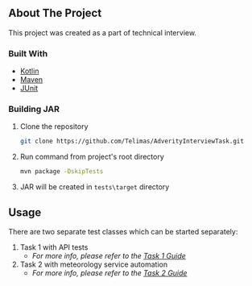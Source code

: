## About The Project

This project was created as a part of technical interview.

### Built With

* [Kotlin](https://kotlinlang.org/)
* [Maven](https://maven.apache.org/)
* [JUnit](https://junit.org/junit5/)

### Building JAR

1. Clone the repository
   ```sh
   git clone https://github.com/Telimas/AdverityInterviewTask.git
   ```
2. Run command from project's root directory
   ```sh
   mvn package -DskipTests
   ```
3. JAR will be created in `tests\target` directory

## Usage

There are two separate test classes which can be started separately:

1. Task 1 with API tests
    * _For more info, please refer to
      the [Task 1 Guide](https://github.com/Telimas/AdverityInterviewTask/tree/master/task_1#readme)_
2. Task 2 with meteorology service automation
    * _For more info, please refer to
      the [Task 2 Guide](https://github.com/Telimas/AdverityInterviewTask/tree/master/task_2#readme)_
